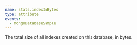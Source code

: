 ```yaml
---
name: stats.indexInBytes
type: attribute
events:
  - MongoDatabaseSample
---
```


The total size of all indexes created on this database, in bytes.